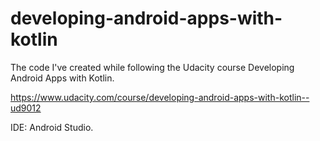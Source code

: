 # developing-android-apps-with-kotlin
The code I've created while following the Udacity course Developing Android Apps with Kotlin.

https://www.udacity.com/course/developing-android-apps-with-kotlin--ud9012


IDE: Android Studio.

